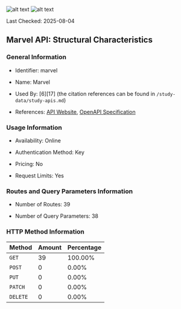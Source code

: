 ![alt text](https://img.shields.io/badge/OpenAPI_Specification-Oudated-orange.svg) ![alt text](https://img.shields.io/badge/Server_URL-Missing-orange.svg)

Last Checked: 2025-08-04

## Marvel API: Structural Characteristics

### General Information

- Identifier: marvel

- Name: Marvel

- Used By: [6][17] (the citation references can be found in `/study-data/study-apis.md`)

- References: [API Website](https://developer.marvel.com), [OpenAPI Specification](https://gateway.marvel.com/docs/public)

### Usage Information

- Availability: Online

- Authentication Method: Key

- Pricing: No

- Request Limits: Yes

### Routes and Query Parameters Information

- Number of Routes: 39

- Number of Query Parameters: 38

### HTTP Method Information

| Method | Amount | Percentage |
|--------|--------|------------|
| `GET` | 39 | 100.00% |
| `POST` | 0 | 0.00% |
| `PUT` | 0 | 0.00% |
| `PATCH` | 0 | 0.00% |
| `DELETE` | 0 | 0.00% |
